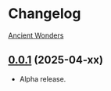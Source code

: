 # Changelog

[Ancient Wonders](https://foundryvtt.com/packages/ancient-wonders)

## [0.0.1](https://github.com/jendave/ancient-wonders/commits/main) (2025-04-xx)

* Alpha release.
